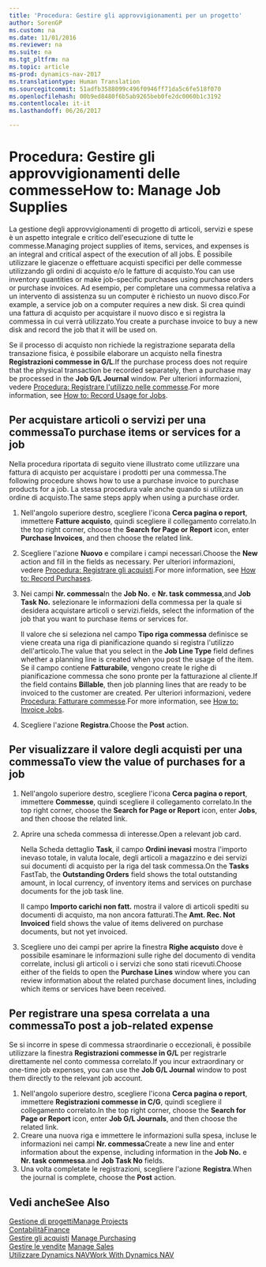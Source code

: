 ```yaml
---
title: 'Procedura: Gestire gli approvvigionamenti per un progetto'
author: SorenGP
ms.custom: na
ms.date: 11/01/2016
ms.reviewer: na
ms.suite: na
ms.tgt_pltfrm: na
ms.topic: article
ms-prod: dynamics-nav-2017
ms.translationtype: Human Translation
ms.sourcegitcommit: 51adfb3588099c496f0946ff71da5c6fe518f070
ms.openlocfilehash: 00b9ed8480f6b5ab9265beb0fe2dc0060b1c3192
ms.contentlocale: it-it
ms.lasthandoff: 06/26/2017

---
```


# <a name="how-to-manage-job-supplies"></a><span data-ttu-id="ee11d-102">Procedura: Gestire gli approvvigionamenti delle commesse</span><span class="sxs-lookup"><span data-stu-id="ee11d-102">How to: Manage Job Supplies</span></span>
<span data-ttu-id="ee11d-103">La gestione degli approvvigionamenti di progetto di articoli, servizi e spese è un aspetto integrale e critico dell'esecuzione di tutte le commesse.</span><span class="sxs-lookup"><span data-stu-id="ee11d-103">Managing project supplies of items, services, and expenses is an integral and critical aspect of the execution of all jobs.</span></span> <span data-ttu-id="ee11d-104">È possibile utilizzare le giacenze o effettuare acquisti specifici per delle commesse utilizzando gli ordini di acquisto e/o le fatture di acquisto.</span><span class="sxs-lookup"><span data-stu-id="ee11d-104">You can use inventory quantities or make job-specific purchases using purchase orders or purchase invoices.</span></span> <span data-ttu-id="ee11d-105">Ad esempio, per completare una commessa relativa a un intervento di assistenza su un computer è richiesto un nuovo disco.</span><span class="sxs-lookup"><span data-stu-id="ee11d-105">For example, a service job on a computer requires a new disk.</span></span> <span data-ttu-id="ee11d-106">Si crea quindi una fattura di acquisto per acquistare il nuovo disco e si registra la commessa in cui verrà utilizzato.</span><span class="sxs-lookup"><span data-stu-id="ee11d-106">You create a purchase invoice to buy a new disk and record the job that it will be used on.</span></span>

<span data-ttu-id="ee11d-107">Se il processo di acquisto non richiede la registrazione separata della transazione fisica, è possibile elaborare un acquisto nella finestra **Registrazioni commesse in G/L**.</span><span class="sxs-lookup"><span data-stu-id="ee11d-107">If the purchase process does not require that the physical transaction be recorded separately, then a purchase may be processed in the **Job G/L Journal** window.</span></span> <span data-ttu-id="ee11d-108">Per ulteriori informazioni, vedere [Procedura: Registrare l'utilizzo nelle commesse](projects-how-record-job-usage.md).</span><span class="sxs-lookup"><span data-stu-id="ee11d-108">For more information, see [How to: Record Usage for Jobs](projects-how-record-job-usage.md).</span></span>

## <a name="to-purchase-items-or-services-for-a-job"></a><span data-ttu-id="ee11d-109">Per acquistare articoli o servizi per una commessa</span><span class="sxs-lookup"><span data-stu-id="ee11d-109">To purchase items or services for a job</span></span>
<span data-ttu-id="ee11d-110">Nella procedura riportata di seguito viene illustrato come utilizzare una fattura di acquisto per acquistare i prodotti per una commessa.</span><span class="sxs-lookup"><span data-stu-id="ee11d-110">The following procedure shows how to use a purchase invoice to purchase products for a job.</span></span> <span data-ttu-id="ee11d-111">La stessa procedura vale anche quando si utilizza un ordine di acquisto.</span><span class="sxs-lookup"><span data-stu-id="ee11d-111">The same steps apply when using a purchase order.</span></span>  

1. <span data-ttu-id="ee11d-112">Nell'angolo superiore destro, scegliere l'icona **Cerca pagina o report**, immettere **Fatture acquisto**, quindi scegliere il collegamento correlato.</span><span class="sxs-lookup"><span data-stu-id="ee11d-112">In the top right corner, choose the **Search for Page or Report** icon, enter **Purchase Invoices**, and then choose the related link.</span></span>  
2. <span data-ttu-id="ee11d-113">Scegliere l'azione **Nuovo** e compilare i campi necessari.</span><span class="sxs-lookup"><span data-stu-id="ee11d-113">Choose the **New** action and fill in the fields as necessary.</span></span> <span data-ttu-id="ee11d-114">Per ulteriori informazioni, vedere [Procedura: Registrare gli acquisti](purchasing-how-record-purchases.md).</span><span class="sxs-lookup"><span data-stu-id="ee11d-114">For more information, see [How to: Record Purchases](purchasing-how-record-purchases.md).</span></span>
3. <span data-ttu-id="ee11d-115">Nei campi **Nr. commessa**</span><span class="sxs-lookup"><span data-stu-id="ee11d-115">In the **Job No.**</span></span> <span data-ttu-id="ee11d-116">e **Nr. task commessa**,</span><span class="sxs-lookup"><span data-stu-id="ee11d-116">and **Job Task No.**</span></span> <span data-ttu-id="ee11d-117">selezionare le informazioni della commessa per la quale si desidera acquistare articoli o servizi.</span><span class="sxs-lookup"><span data-stu-id="ee11d-117">fields, select the information of the job that you want to purchase items or services for.</span></span>  

    <span data-ttu-id="ee11d-118">Il valore che si seleziona nel campo **Tipo riga commessa** definisce se viene creata una riga di pianificazione quando si registra l'utilizzo dell'articolo.</span><span class="sxs-lookup"><span data-stu-id="ee11d-118">The value that you select in the **Job Line Type** field defines whether a planning line is created when you post the usage of the item.</span></span> <span data-ttu-id="ee11d-119">Se il campo contiene **Fatturabile**, vengono create le righe di pianificazione commessa che sono pronte per la fatturazione al cliente.</span><span class="sxs-lookup"><span data-stu-id="ee11d-119">If the field contains **Billable**, then job planning lines that are ready to be invoiced to the customer are created.</span></span> <span data-ttu-id="ee11d-120">Per ulteriori informazioni, vedere [Procedura: Fatturare commesse](projects-how-invoice-jobs.md).</span><span class="sxs-lookup"><span data-stu-id="ee11d-120">For more information, see [How to: Invoice Jobs](projects-how-invoice-jobs.md).</span></span>

4. <span data-ttu-id="ee11d-121">Scegliere l'azione **Registra**.</span><span class="sxs-lookup"><span data-stu-id="ee11d-121">Choose the **Post** action.</span></span>

## <a name="to-view-the-value-of-purchases-for-a-job"></a><span data-ttu-id="ee11d-122">Per visualizzare il valore degli acquisti per una commessa</span><span class="sxs-lookup"><span data-stu-id="ee11d-122">To view the value of purchases for a job</span></span>  

1. <span data-ttu-id="ee11d-123">Nell'angolo superiore destro, scegliere l'icona **Cerca pagina o report**, immettere **Commesse**, quindi scegliere il collegamento correlato.</span><span class="sxs-lookup"><span data-stu-id="ee11d-123">In the top right corner, choose the **Search for Page or Report** icon, enter **Jobs**, and then choose the related link.</span></span>
2. <span data-ttu-id="ee11d-124">Aprire una scheda commessa di interesse.</span><span class="sxs-lookup"><span data-stu-id="ee11d-124">Open a relevant job card.</span></span>

    <span data-ttu-id="ee11d-125">Nella Scheda dettaglio **Task**, il campo **Ordini inevasi** mostra l'importo inevaso totale, in valuta locale, degli articoli a magazzino e dei servizi sui documenti di acquisto per la riga del task commessa.</span><span class="sxs-lookup"><span data-stu-id="ee11d-125">On the **Tasks** FastTab, the **Outstanding Orders** field shows the total outstanding amount, in local currency, of inventory items and services on purchase documents for the job task line.</span></span>  

    <span data-ttu-id="ee11d-126">Il campo **Importo carichi non fatt.** mostra il valore di articoli spediti su documenti di acquisto, ma non ancora fatturati.</span><span class="sxs-lookup"><span data-stu-id="ee11d-126">The **Amt. Rec. Not Invoiced** field shows the value of items delivered on purchase documents, but not yet invoiced.</span></span>  

3. <span data-ttu-id="ee11d-127">Scegliere uno dei campi per aprire la finestra **Righe acquisto** dove è possibile esaminare le informazioni sulle righe del documento di vendita correlate, inclusi gli articoli o i servizi che sono stati ricevuti.</span><span class="sxs-lookup"><span data-stu-id="ee11d-127">Choose either of the fields to open the **Purchase Lines** window where you can review information about the related purchase document lines, including which items or services have been received.</span></span>

## <a name="to-post-a-job-related-expense"></a><span data-ttu-id="ee11d-128">Per registrare una spesa correlata a una commessa</span><span class="sxs-lookup"><span data-stu-id="ee11d-128">To post a job-related expense</span></span>  
<span data-ttu-id="ee11d-129">Se si incorre in spese di commessa straordinarie o eccezionali, è possibile utilizzare la finestra **Registrazioni commesse in G/L** per registrarle direttamente nel conto commessa correlato.</span><span class="sxs-lookup"><span data-stu-id="ee11d-129">If you incur extraordinary or one-time job expenses, you can use the **Job G/L Journal** window to post them directly to the relevant job account.</span></span>

1. <span data-ttu-id="ee11d-130">Nell'angolo superiore destro, scegliere l'icona **Cerca pagina o report**, immettere **Registrazioni commesse in C/G**, quindi scegliere il collegamento correlato.</span><span class="sxs-lookup"><span data-stu-id="ee11d-130">In the top right corner, choose the **Search for Page or Report** icon, enter **Job G/L Journals**, and then choose the related link.</span></span>  
2. <span data-ttu-id="ee11d-131">Creare una nuova riga e immettere le informazioni sulla spesa, incluse le informazioni nei campi **Nr. commessa**</span><span class="sxs-lookup"><span data-stu-id="ee11d-131">Create a new line and enter information about the expense, including information in the **Job No.**</span></span> <span data-ttu-id="ee11d-132">e **Nr. task commessa**.</span><span class="sxs-lookup"><span data-stu-id="ee11d-132">and **Job Task No** fields.</span></span>  
3. <span data-ttu-id="ee11d-133">Una volta completate le registrazioni, scegliere l'azione **Registra**.</span><span class="sxs-lookup"><span data-stu-id="ee11d-133">When the journal is complete, choose the **Post** action.</span></span>


## <a name="see-also"></a><span data-ttu-id="ee11d-134">Vedi anche</span><span class="sxs-lookup"><span data-stu-id="ee11d-134">See Also</span></span>
[<span data-ttu-id="ee11d-135">Gestione di progetti</span><span class="sxs-lookup"><span data-stu-id="ee11d-135">Manage Projects</span></span>](projects-manage-projects.md)  
[<span data-ttu-id="ee11d-136">Contabilità</span><span class="sxs-lookup"><span data-stu-id="ee11d-136">Finance</span></span>](finance-setup.md)  
<span data-ttu-id="ee11d-137">[Gestire gli acquisti](purchasing-manage-purchasing.md)       </span><span class="sxs-lookup"><span data-stu-id="ee11d-137">[Manage Purchasing](purchasing-manage-purchasing.md)       </span></span>  
<span data-ttu-id="ee11d-138">[Gestire le vendite](sales-manage-sales.md)    </span><span class="sxs-lookup"><span data-stu-id="ee11d-138">[Manage Sales](sales-manage-sales.md)    </span></span>  
[<span data-ttu-id="ee11d-139">Utilizzare Dynamics NAV</span><span class="sxs-lookup"><span data-stu-id="ee11d-139">Work With Dynamics NAV</span></span>](ui-work-product.md)  

